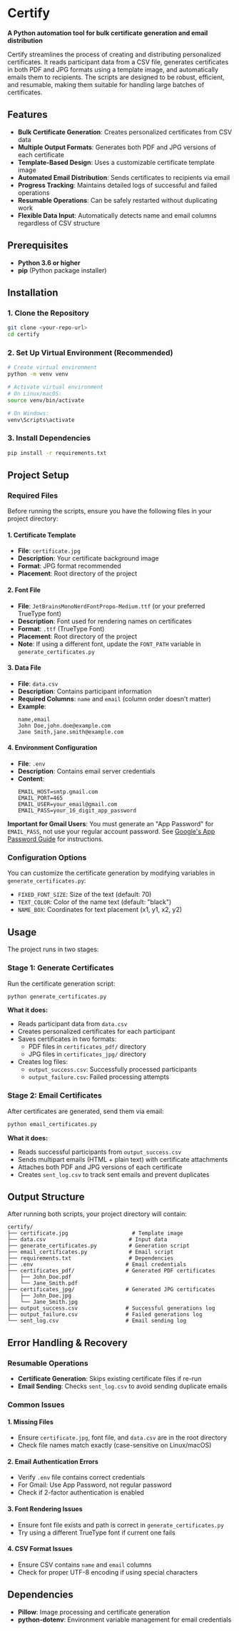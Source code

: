 # Certify

**A Python automation tool for bulk certificate generation and email distribution**

Certify streamlines the process of creating and distributing personalized certificates. It reads participant data from a CSV file, generates certificates in both PDF and JPG formats using a template image, and automatically emails them to recipients. The scripts are designed to be robust, efficient, and resumable, making them suitable for handling large batches of certificates.

## Features

- **Bulk Certificate Generation**: Creates personalized certificates from CSV data
- **Multiple Output Formats**: Generates both PDF and JPG versions of each certificate
- **Template-Based Design**: Uses a customizable certificate template image
- **Automated Email Distribution**: Sends certificates to recipients via email
- **Progress Tracking**: Maintains detailed logs of successful and failed operations
- **Resumable Operations**: Can be safely restarted without duplicating work
- **Flexible Data Input**: Automatically detects name and email columns regardless of CSV structure

## Prerequisites

- **Python 3.6 or higher**
- **pip** (Python package installer)

## Installation

### 1. Clone the Repository

```bash
git clone <your-repo-url>
cd certify
```

### 2. Set Up Virtual Environment (Recommended)

```bash
# Create virtual environment
python -m venv venv

# Activate virtual environment
# On Linux/macOS:
source venv/bin/activate

# On Windows:
venv\Scripts\activate
```

### 3. Install Dependencies

```bash
pip install -r requirements.txt
```

## Project Setup

### Required Files

Before running the scripts, ensure you have the following files in your project directory:

#### 1. Certificate Template
- **File**: `certificate.jpg`
- **Description**: Your certificate background image
- **Format**: JPG format recommended
- **Placement**: Root directory of the project

#### 2. Font File
- **File**: `JetBrainsMonoNerdFontPropo-Medium.ttf` (or your preferred TrueType font)
- **Description**: Font used for rendering names on certificates
- **Format**: `.ttf` (TrueType Font)
- **Placement**: Root directory of the project
- **Note**: If using a different font, update the `FONT_PATH` variable in `generate_certificates.py`

#### 3. Data File
- **File**: `data.csv`
- **Description**: Contains participant information
- **Required Columns**: `name` and `email` (column order doesn't matter)
- **Example**:
  ```csv
  name,email
  John Doe,john.doe@example.com
  Jane Smith,jane.smith@example.com
  ```

#### 4. Environment Configuration
- **File**: `.env`
- **Description**: Contains email server credentials
- **Content**:
  ```env
  EMAIL_HOST=smtp.gmail.com
  EMAIL_PORT=465
  EMAIL_USER=your_email@gmail.com
  EMAIL_PASS=your_16_digit_app_password
  ```

**Important for Gmail Users**: You must generate an "App Password" for `EMAIL_PASS`, not use your regular account password. See [Google's App Password Guide](https://support.google.com/accounts/answer/185833) for instructions.

### Configuration Options

You can customize the certificate generation by modifying variables in `generate_certificates.py`:

- `FIXED_FONT_SIZE`: Size of the text (default: 70)
- `TEXT_COLOR`: Color of the name text (default: "black")
- `NAME_BOX`: Coordinates for text placement (x1, y1, x2, y2)

## Usage

The project runs in two stages:

### Stage 1: Generate Certificates

Run the certificate generation script:

```bash
python generate_certificates.py
```

**What it does:**
- Reads participant data from `data.csv`
- Creates personalized certificates for each participant
- Saves certificates in two formats:
  - PDF files in `certificates_pdf/` directory
  - JPG files in `certificates_jpg/` directory
- Creates log files:
  - `output_success.csv`: Successfully processed participants
  - `output_failure.csv`: Failed processing attempts

### Stage 2: Email Certificates

After certificates are generated, send them via email:

```bash
python email_certificates.py
```

**What it does:**
- Reads successful participants from `output_success.csv`
- Sends multipart emails (HTML + plain text) with certificate attachments
- Attaches both PDF and JPG versions of each certificate
- Creates `sent_log.csv` to track sent emails and prevent duplicates

## Output Structure

After running both scripts, your project directory will contain:

```
certify/
├── certificate.jpg                    # Template image
├── data.csv                          # Input data
├── generate_certificates.py          # Generation script
├── email_certificates.py             # Email script
├── requirements.txt                  # Dependencies
├── .env                             # Email credentials
├── certificates_pdf/                # Generated PDF certificates
│   ├── John_Doe.pdf
│   └── Jane_Smith.pdf
├── certificates_jpg/                # Generated JPG certificates
│   ├── John_Doe.jpg
│   └── Jane_Smith.jpg
├── output_success.csv               # Successful generations log
├── output_failure.csv               # Failed generations log
└── sent_log.csv                     # Email sending log
```

## Error Handling & Recovery

### Resumable Operations
- **Certificate Generation**: Skips existing certificate files if re-run
- **Email Sending**: Checks `sent_log.csv` to avoid sending duplicate emails

### Common Issues

#### 1. Missing Files
- Ensure `certificate.jpg`, font file, and `data.csv` are in the root directory
- Check file names match exactly (case-sensitive on Linux/macOS)

#### 2. Email Authentication Errors
- Verify `.env` file contains correct credentials
- For Gmail: Use App Password, not regular password
- Check if 2-factor authentication is enabled

#### 3. Font Rendering Issues
- Ensure font file exists and path is correct in `generate_certificates.py`
- Try using a different TrueType font if current one fails

#### 4. CSV Format Issues
- Ensure CSV contains `name` and `email` columns
- Check for proper UTF-8 encoding if using special characters

## Dependencies

- **Pillow**: Image processing and certificate generation
- **python-dotenv**: Environment variable management for email credentials

